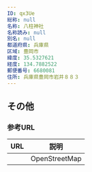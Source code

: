 ```yaml
---
ID: qx3Ue
総称: null
名称: 八柱神社
名称読み: null
別名: null
都道府県: 兵庫県
区域: 豊岡市
緯度: 35.5327621
経度: 134.7882522
郵便番号: 6680081
住所: 兵庫県豊岡市岩井８８３
---
```


## その他

### 参考URL

| URL | 説明          |
| --- | ------------- |
|     | OpenStreetMap |

